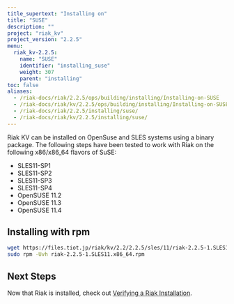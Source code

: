 ```yaml
---
title_supertext: "Installing on"
title: "SUSE"
description: ""
project: "riak_kv"
project_version: "2.2.5"
menu:
  riak_kv-2.2.5:
    name: "SUSE"
    identifier: "installing_suse"
    weight: 307
    parent: "installing"
toc: false
aliases:
  - /riak-docs/riak/2.2.5/ops/building/installing/Installing-on-SUSE
  - /riak-docs/riak/kv/2.2.5/ops/building/installing/Installing-on-SUSE
  - /riak-docs/riak/2.2.5/installing/suse/
  - /riak-docs/riak/kv/2.2.5/installing/suse/
---
```


[install verify]: {{<baseurl>}}riak/kv/2.2.5/setup/installing/verify

Riak KV can be installed on OpenSuse and SLES systems using a binary package. The following steps have been tested to work with Riak on
the following x86/x86_64 flavors of SuSE:

* SLES11-SP1
* SLES11-SP2
* SLES11-SP3
* SLES11-SP4
* OpenSUSE 11.2
* OpenSUSE 11.3
* OpenSUSE 11.4

## Installing with rpm

```bash
wget https://files.tiot.jp/riak/kv/2.2/2.2.5/sles/11/riak-2.2.5-1.SLES11.x86_64.rpm
sudo rpm -Uvh riak-2.2.5-1.SLES11.x86_64.rpm
```

## Next Steps

Now that Riak is installed, check out [Verifying a Riak Installation][install verify].
